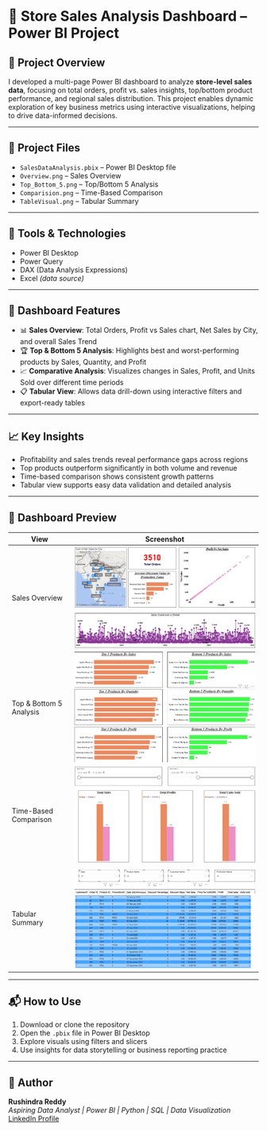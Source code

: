 # 🏪 Store Sales Analysis Dashboard – Power BI Project

## 📝 Project Overview

I developed a multi-page Power BI dashboard to analyze **store-level sales data**, focusing on total orders, profit vs. sales insights, top/bottom product performance, and regional sales distribution. This project enables dynamic exploration of key business metrics using interactive visualizations, helping to drive data-informed decisions.

---

## 📁 Project Files
- `SalesDataAnalysis.pbix` – Power BI Desktop file
- `Overview.png` – Sales Overview
- `Top_Bottom_5.png` – Top/Bottom 5 Analysis
- `Comparision.png` – Time-Based Comparison
- `TableVisual.png` – Tabular Summary

---

## 🔧 Tools & Technologies
- Power BI Desktop  
- Power Query  
- DAX (Data Analysis Expressions)  
- Excel *(data source)*

---

## 📌 Dashboard Features

- 📊 **Sales Overview**: Total Orders, Profit vs Sales chart, Net Sales by City, and overall Sales Trend  
- 🏆 **Top & Bottom 5 Analysis**: Highlights best and worst-performing products by Sales, Quantity, and Profit  
- 📈 **Comparative Analysis**: Visualizes changes in Sales, Profit, and Units Sold over different time periods  
- 📋 **Tabular View**: Allows data drill-down using interactive filters and export-ready tables

---

## 📈 Key Insights
- Profitability and sales trends reveal performance gaps across regions
- Top products outperform significantly in both volume and revenue
- Time-based comparison shows consistent growth patterns
- Tabular view supports easy data validation and detailed analysis

---

## 📸 Dashboard Preview

| View | Screenshot |
|------|------------|
| Sales Overview | ![Overview](Overview.png) |
| Top & Bottom 5 Analysis | ![Top & Bottom 5](Top_Bottom_5.png) |
| Time-Based Comparison | ![Comparision](Comparision.png) |
| Tabular Summary | ![Table View](TableVisual.png) |

---

## 📬 How to Use
1. Download or clone the repository
2. Open the `.pbix` file in Power BI Desktop
3. Explore visuals using filters and slicers
4. Use insights for data storytelling or business reporting practice

---

## 📢 Author
**Rushindra Reddy**  
*Aspiring Data Analyst | Power BI | Python | SQL | Data Visualization*  
[LinkedIn Profile](https://www.linkedin.com)
